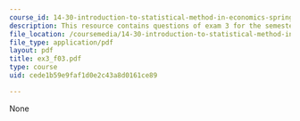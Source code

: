 ```yaml
---
course_id: 14-30-introduction-to-statistical-method-in-economics-spring-2006
description: This resource contains questions of exam 3 for the semester, fall 2003.
file_location: /coursemedia/14-30-introduction-to-statistical-method-in-economics-spring-2006/cede1b59e9faf1d0e2c43a8d0161ce89_ex3_f03.pdf
file_type: application/pdf
layout: pdf
title: ex3_f03.pdf
type: course
uid: cede1b59e9faf1d0e2c43a8d0161ce89

---
```

None